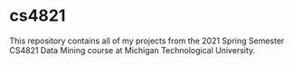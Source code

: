 # cs4821

This repository contains all of my projects from the 2021 Spring Semester CS4821 Data Mining course at Michigan Technological University.
